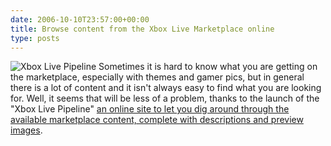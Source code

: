 ```yaml
---
date: 2006-10-10T23:57:00+00:00
title: Browse content from the Xbox Live Marketplace online
type: posts
---
```

![Xbox Live Pipeline](/images/XboxLivePipeline.png)
Sometimes it is hard to know what you are getting on the marketplace, especially with themes and gamer pics, but in general there is a lot of content and it isn't always easy to find what you are looking for. Well, it seems that will be less of a problem, thanks to the launch of the "Xbox Live Pipeline" [an online site to let you dig around through the available marketplace content, complete with descriptions and preview images](http://www.xboxlivepipeline.com/).
